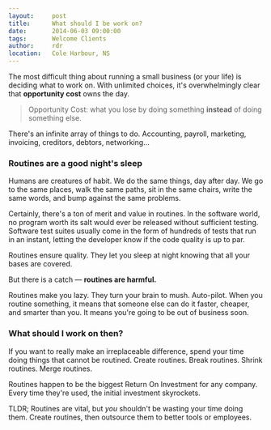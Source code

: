 ```yaml
---
layout:     post
title:      What should I be work on?
date:       2014-06-03 09:00:00
tags:       Welcome Clients
author:     rdr
location:   Cole Harbour, NS
---
```


The most difficult thing about running a small business (or your life) is deciding what to work on. With unlimited choices, it's overwhelmingly clear that **opportunity cost** owns the day.

> Opportunity Cost: what you lose by doing something **instead** of doing something else.

There's an infinite array of things to do. Accounting, payroll, marketing, invoicing, creditors, debtors, networking...

### Routines are a good night's sleep<!-- more -->

Humans are creatures of habit. We do the same things, day after day. We go to the same places, walk the same paths, sit in the same chairs, write the same words, and bump against the same problems.

Certainly, there's a ton of merit and value in routines. In the software world, no program worth its salt would ever be released without sufficient testing. Software test suites usually come in the form of hundreds of tests that run in an instant, letting the developer know if the code quality is up to par.

Routines ensure quality. They let you sleep at night knowing that all your bases are covered.

But there is a catch &mdash; **routines are harmful.**

Routines make you lazy. They turn your brain to mush. Auto-pilot. When you routine something, it means that someone else can do it faster, cheaper, and smarter than you. It means you're going to be out of business soon.

### What should I work on then?

If you want to really make an irreplaceable difference, spend your time doing things that cannot be routined. Create routines. Break routines. Shrink routines. Merge routines.

Routines happen to be the biggest Return On Investment for any company. Every time they're used, the initial investment skyrockets.

TLDR; Routines are vital, but *you* shouldn't be wasting your time doing them. Create routines, then outsource them to better tools or employees. 